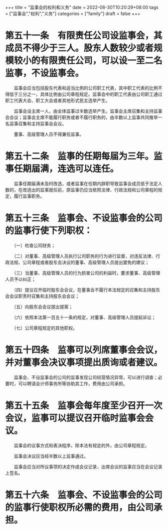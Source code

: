 +++
title = "监事会的权利和义务"
date = 2022-08-30T10:20:29+08:00
tags = ["监事会","权利","义务"]
categories = ["family"]
draft = false
+++


# 第五十一条　有限责任公司设监事会，其成员不得少于三人。股东人数较少或者规模较小的有限责任公司，可以设一至二名监事，不设监事会。

　　监事会应当包括股东代表和适当比例的公司职工代表，其中职工代表的比例不得低于三分之一，具体比例由公司章程规定。监事会中的职工代表由公司职工通过职工代表大会、职工大会或者其他形式民主选举产生。

　　监事会设主席一人，由全体监事过半数选举产生。监事会主席召集和主持监事会会议；监事会主席不能履行职务或者不履行职务的，由半数以上监事共同推举一名监事召集和主持监事会会议。

　　董事、高级管理人员不得兼任监事。

# 第五十二条　监事的任期每届为三年。监事任期届满，连选可以连任。

　　监事任期届满未及时改选，或者监事在任期内辞职导致监事会成员低于法定人数的，在改选出的监事就任前，原监事仍应当依照法律、行政法规和公司章程的规定，履行监事职务。


# 第五十三条　监事会、不设监事会的公司的监事行使下列职权：

　　（一）检查公司财务；

　　（二）对董事、高级管理人员执行公司职务的行为进行监督，对违反法律、行政法规、公司章程或者股东会决议的董事、高级管理人员提出罢免的建议；

　　（三）当董事、高级管理人员的行为损害公司的利益时，要求董事、高级管理人员予以纠正；

　　（四）提议召开临时股东会会议，在董事会不履行本法规定的召集和主持股东会会议职责时召集和主持股东会会议；

　　（五）向股东会会议提出提案；

　　（六）依照本法第一百五十一条的规定，对董事、高级管理人员提起诉讼；

　　（七）公司章程规定的其他职权。

# 第五十四条　监事可以列席董事会会议，并对董事会决议事项提出质询或者建议。

　　监事会、不设监事会的公司的监事发现公司经营情况异常，可以进行调查；必要时，可以聘请会计师事务所等协助其工作，费用由公司承担。

# 第五十五条　监事会每年度至少召开一次会议，监事可以提议召开临时监事会会议。

　　监事会的议事方式和表决程序，除本法有规定的外，由公司章程规定。

　　监事会决议应当经半数以上监事通过。

　　监事会应当对所议事项的决定作成会议记录，出席会议的监事应当在会议记录上签名。

# 第五十六条　监事会、不设监事会的公司的监事行使职权所必需的费用，由公司承担。